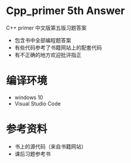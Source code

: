 # Cpp_primer 5th Answer
C++ primer 中文版第五版习题答案
- 包含书中全部编程题答案
- 有些代码参考了书籍网站上的配套代码
- 有不正确的地方欢迎批评指正

# 编译环境
- windows 10
- Visual Studio Code

# 参考资料
- 书上的源代码（来自书籍网站）
- 课后习题参考书